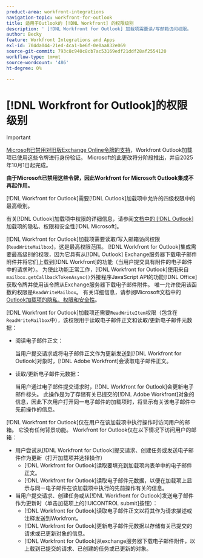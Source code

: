 ```yaml
---
product-area: workfront-integrations
navigation-topic: workfront-for-outlook
title: 适用于Outlook的 [!DNL Workfront] 的权限级别
description: ' [!DNL Workfront for Outlook] 加载项需要读/写邮箱访问权限。  [!DNL Workfront for Outlook] 集成需要最高级别的权限，因为它具有从Outlook Exchange Server下载电子邮件附件并将附件上载到 [!DNL Workfront]的功能（当用户从具有附件的电子邮件提交请求时）。'
author: Becky
feature: Workfront Integrations and Apps
exl-id: 704da044-21ed-4ca1-be6f-0e0aa832e069
source-git-commit: 793c8c940c8cb7ac53169edf21ddf28af2554120
workflow-type: tm+mt
source-wordcount: '486'
ht-degree: 0%

---
```


# [!DNL Workfront for Outlook]的权限级别

>[!IMPORTANT]
>
>[Microsoft已禁用对旧版Exchange Online令牌的支持](https://learn.microsoft.com/en-us/office/dev/add-ins/outlook/faq-nested-app-auth-outlook-legacy-tokens)，Workfront Outlook加载项已使用这些令牌进行身份验证。 Microsoft的此更改将分阶段推出，并自2025年10月1日起完成。
>
>**由于Microsoft已禁用这些令牌，因此Workfront for Microsoft Outlook集成不再起作用。**

[!DNL Workfront for Outlook]需要[!DNL Outlook]加载项中允许的四级权限中的最高级别。

有关[!DNL Outlook]加载项中权限的详细信息，请参阅[文档中的 [!DNL Outlook] ](https://docs.microsoft.com/en-us/office/dev/add-ins/outlook/privacy-and-security)加载项的隐私、权限和安全性[!DNL Microsoft]。

[!DNL Workfront for Outlook]加载项需要读取/写入邮箱访问权限(`ReadWriteMailbox`)，这是最高权限范围。
[!DNL Workfront for Outlook]集成需要最高级别的权限，因为它具有从[!DNL Outlook] Exchange服务器下载电子邮件附件并将它们上载到[!DNL Workfront]的功能（当用户提交具有附件的电子邮件中的请求时）。 为使此功能正常工作，[!DNL Workfront for Outlook]使用来自`mailbox.getCallbackTokenAsync()`外接程序JavaScript API的功能[!DNL Office]获取令牌并使用该令牌从Exchange服务器下载电子邮件附件。 唯一允许使用该函数的权限是`ReadWriteMailbox`。 有关详细信息，请参阅Microsoft文档中的[Outlook加载项的隐私、权限和安全性](https://docs.microsoft.com/en-us/office/dev/add-ins/outlook/privacy-and-security)。

[!DNL Workfront for Outlook]加载项还需要`ReadWriteItem`权限（包含在`ReadWriteMailbox`中），该权限用于读取电子邮件正文和读取/更新电子邮件元数据：

* 阅读电子邮件正文：

  当用户提交请求或将电子邮件正文作为更新发送到[!DNL Workfront for Outlook]对象时，[!DNL Adobe Workfront]会读取电子邮件正文。
* 读取/更新电子邮件元数据：

  当用户通过电子邮件提交请求时，[!DNL Workfront for Outlook]会更新电子邮件标头。 此操作是为了存储有关已提交的[!DNL Adobe Workfront]对象的信息，因此下次用户打开同一电子邮件的加载项时，将显示有关该电子邮件中先前操作的信息。

[!DNL Workfront for Outlook]仅在用户在该加载项中执行操作时访问用户的邮箱。 它没有任何背景功能。 Workfront for Outlook仅在以下情况下访问用户的邮箱：

* 用户尝试从[!DNL Workfront for Outlook]提交请求、创建任务或发送电子邮件作为更新（打开加载项并选择操作）
   * [!DNL Workfront for Outlook]读取要填充到加载项内表单中的电子邮件正文。
   * [!DNL Workfront for Outlook]读取电子邮件元数据，以便在加载项上显示与同一电子邮件在该加载项中执行的先前操作有关的信息。
* 当用户提交请求、创建任务或从[!DNL Workfront for Outlook]发送电子邮件作为更新时（单击加载项上的[!UICONTROL submit]按钮）：
   * [!DNL Workfront for Outlook]读取电子邮件正文以将其作为请求描述或注释发送到Workfront。
   * [!DNL Workfront for Outlook]更新电子邮件元数据以存储有关已提交的请求或已更新对象的信息。
   * [!DNL Workfront for Outlook]从exchange服务器下载电子邮件附件，以上载到已提交的请求、已创建的任务或已更新的对象。
